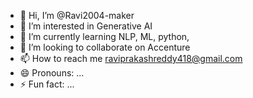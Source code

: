 - 👋 Hi, I’m @Ravi2004-maker
- 👀 I’m interested in Generative AI
- 🌱 I’m currently learning NLP, ML, python, 
- 💞️ I’m looking to collaborate on Accenture
- 📫 How to reach me raviprakashreddy418@gmail.com
- 😄 Pronouns: ...
- ⚡ Fun fact: ...

<!---
Ravi2004-maker/Ravi2004-maker is a ✨ special ✨ repository because its `README.md` (this file) appears on your GitHub profile.
You can click the Preview link to take a look at your changes.
--->
